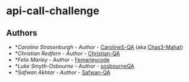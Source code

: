 # api-call-challenge

## Authors
- \*_Caroline Strasenburgh_ - _Author_ - [CarolineS-QA](https://github.com/CarolineS-QA) (aka [Chas3-Mahat](https://github.com/Chas3-Mahat))
- \*_Christian Redfern_ - _Author_ - [Christian-QA](https://github.com/Christian-QA)
- \*_Felix Marley_ - _Author_ - [Femarleycode](https://github.com/Femarleycode)
- \*_Luke Smyth-Osbourne_ - _Author_ - [sosbourneQA](https://github.com/sosbourneQA)
- \*_Safwan Akhtar_ - _Author_ - [Safwan-QA](https://github.com/Safwan-Akhtar)

